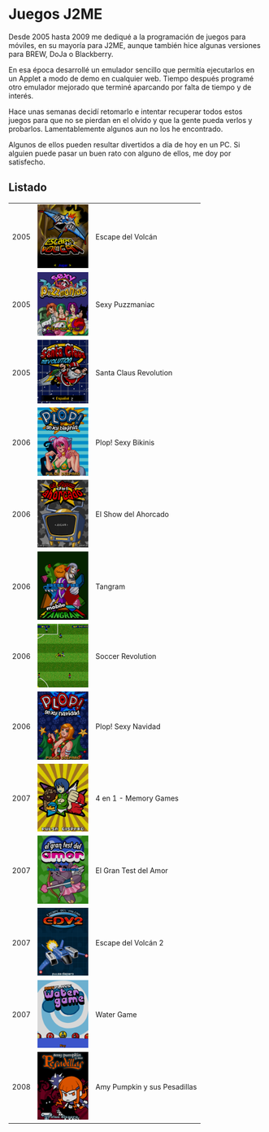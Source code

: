 # Juegos J2ME
Desde 2005 hasta 2009 me dediqué a la programación de juegos para móviles, en su mayoría para J2ME, aunque también hice algunas versiones para BREW, DoJa o Blackberry.

En esa época desarrollé un emulador sencillo que permitía ejecutarlos en un Applet a modo de demo en cualquier web. Tiempo después programé otro emulador mejorado que terminé aparcando por falta de tiempo y de interés.

Hace unas semanas decidí retomarlo e intentar recuperar todos estos juegos para que no se pierdan en el olvido y que la gente pueda verlos y probarlos. Lamentablemente algunos aun no los he encontrado.

Algunos de ellos pueden resultar divertidos a día de hoy en un PC. Si alguien puede pasar un buen rato con alguno de ellos, me doy por satisfecho.

## Listado

||||
---|---|---
 2005 | [<img src="screenshots/Escape_menu.png" width="100" />](Escape.md) | Escape del Volcán
 2005 | [<img src="screenshots/Puzzmaniac_title.png" width="100" />](Puzzmaniac.md) | Sexy Puzzmaniac
 2005 | [<img src="screenshots/SantaRev_menu.png" width="100" />](SantaRev.md) | Santa Claus Revolution
 2006 | [<img src="screenshots/PlopSexyBikinis_title.png" width="100" />](PlopSexyBikinis.md) | Plop! Sexy Bikinis
 2006 | [<img src="screenshots/Ahorcado_menu.png" width="100" />](Ahorcado.md) | El Show del Ahorcado
 2006 | [<img src="screenshots/Tangram_title.png" width="100" />](Tangram.md) | Tangram
 2006 | [<img src="screenshots/SoccerRevolution_game.png" width="100" />](SoccerRevolution.md) | Soccer Revolution
 2006 | [<img src="screenshots/SexyPlop_title.png" width="100" />](SexyPlop.md) | Plop! Sexy Navidad
 2007 | [<img src="screenshots/CuatroEnUno_title.png" width="100" />](CuatroEnUno.md) | 4 en 1 - Memory Games
 2007 | [<img src="screenshots/TestAmor_title.png" width="100" />](TestAmor.md) | El Gran Test del Amor
 2007 | [<img src="screenshots/EdV2_title.png" width="100" />](EdV2.md) | Escape del Volcán 2
 2007 | [<img src="screenshots/WaterGame_menu.png" width="100" />](WaterGame.md) | Water Game
 2008 | [<img src="screenshots/Amy_title.png" width="100" />](Amy.md) | Amy Pumpkin y sus Pesadillas